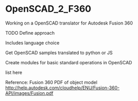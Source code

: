 OpenSCAD_2_F360
===============
Working on a OpenSCAD translator for Autodesk Fusion 360

TODO
Define approach

Includes language choice

Get OpenSCAD samples translated to python or JS

Create modules for basic standard operations in OpenSCAD

list here
 
 Reference:
 Fusion 360 PDF of object model http://help.autodesk.com/cloudhelp/ENU/Fusion-360-API/images/Fusion.pdf
